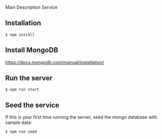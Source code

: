 Main Description Service

## Installation

```
$ npm install
```

## Install MongoDB
https://docs.mongodb.com/manual/installation/

## Run the server
```
$ npm run start
```

## Seed the service
If this is your first time running the server, seed the mongo database with sample data:

```
$ npm run seed
```
